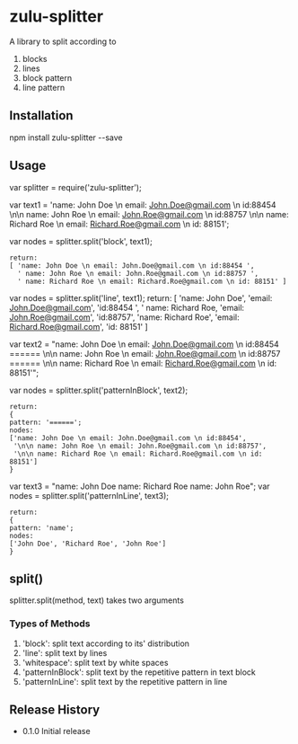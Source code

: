 zulu-splitter
=========

A library to split according to

1. blocks
2. lines
3. block pattern
4. line pattern

## Installation

  npm install zulu-splitter --save

## Usage

  var splitter = require('zulu-splitter');

  var text1 = 'name: John Doe \n email: John.Doe@gmail.com \n id:88454 \n\n name: John Roe \n email: John.Roe@gmail.com \n id:88757 \n\n name: Richard Roe \n email: Richard.Roe@gmail.com \n id: 88151';

  var nodes = splitter.split('block', text1);

    return:
    [ 'name: John Doe \n email: John.Doe@gmail.com \n id:88454 ',
      ' name: John Roe \n email: John.Roe@gmail.com \n id:88757 ',
      ' name: Richard Roe \n email: Richard.Roe@gmail.com \n id: 88151' ]

  var nodes = splitter.split('line', text1);
    return:
    [ 'name: John Doe', 
    'email: John.Doe@gmail.com',
    'id:88454 ',
    ' name: Richard Roe,
    'email: John.Roe@gmail.com',
    'id:88757',
    'name: Richard Roe',
    'email: Richard.Roe@gmail.com',
    'id: 88151' ]

var text2 = "name: John Doe \n email: John.Doe@gmail.com \n id:88454 ====== \n\n name: John Roe \n email: John.Roe@gmail.com \n id:88757 ====== \n\n name: Richard Roe \n email: Richard.Roe@gmail.com \n id: 88151'";

var nodes = splitter.split('patternInBlock', text2);

    return:
    {
    pattern: '======';
    nodes:
    ['name: John Doe \n email: John.Doe@gmail.com \n id:88454',
     '\n\n name: John Roe \n email: John.Roe@gmail.com \n id:88757',
     '\n\n name: Richard Roe \n email: Richard.Roe@gmail.com \n id: 88151']
    }

var text3 = "name: John Doe name: Richard Roe name: John Roe";
var nodes = splitter.split('patternInLine', text3);

    return:
    {
    pattern: 'name';
    nodes:
    ['John Doe', 'Richard Roe', 'John Roe']
    }


## split()

  splitter.split(method, text) takes two arguments

  ### Types of Methods

1. 'block': split text according to its' distribution 
2. 'line': split text by lines
3. 'whitespace': split text by white spaces
4. 'patternInBlock': split text by the repetitive pattern in text block
5. 'patternInLine': split text by the repetitive pattern in line

## Release History

* 0.1.0 Initial release